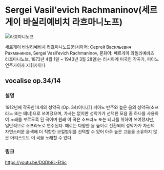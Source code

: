 # Sergei Vasil'evich Rachmaninov(세르게이 바실리예비치 라흐마니노프)

![라흐마니노프](https://upload.wikimedia.org/wikipedia/commons/b/be/Sergei_Rachmaninoff_cph.3a40575.jpg)

세르게이 바실리예비치 라흐마니노프(러시아어: Сергей Васильевич Рахманинов, Sergei Vasil'evich Rachmaninov, 문화어: 쎄르게이 와씰리예비츠 라흐마니노브, 1873년 4월 1일 ~ 1943년 3월 28일)는 러시아계 미국인 작곡가, 피아노 연주가이자 지휘자이다

## vocalise op.34/14

### 설명

1912년에 작곡한14개의 성악곡 (Op. 34)이다.[1] 피아노 반주와 높은 음의 성악곡(소프라노 또는 테너)으로 쓰여졌으며, 가사는 없지만 성악가가 선택한 모음 중 하나를 사용하여 노래를 부르도록 된 곡이며 원래 이 곡은 소프라노 또는 테너를 위하여 쓰여졌지만, 일반적으로 소프라노로 연주된다. 때로는 다양한 음 높이로 전환되어 성악가가 자신의 자연스러운 음색에 더 적합한 보컬범위를 선택할 수 있어 아주 높은 고음을 소유하지 않은 아티스트도 이 곡을 노래할 수 있다.

### 링크

https://youtu.be/DQDb8L-EtSc
